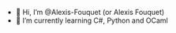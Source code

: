
- 👋 Hi, I’m @Alexis-Fouquet (or Alexis Fouquet)
- 🌱 I’m currently learning C#, Python and OCaml

<!---
- 👀 I’m interested in ...
- 💞️ I’m looking to collaborate on ...
- 📫 How to reach me ...
- 😄 Pronouns: ...
- ⚡ Fun fact: ...
--->

<!---
Alexis-Fouquet/Alexis-Fouquet is a ✨ special ✨ repository because its `README.md` (this file) appears on your GitHub profile.
You can click the Preview link to take a look at your changes.
--->
